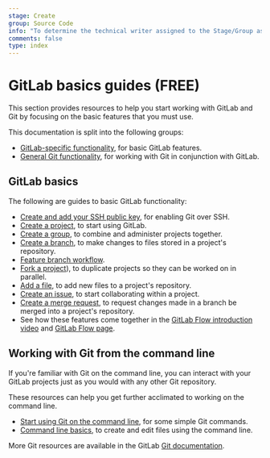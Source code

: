 ```yaml
---
stage: Create
group: Source Code
info: "To determine the technical writer assigned to the Stage/Group associated with this page, see https://about.gitlab.com/handbook/engineering/ux/technical-writing/#assignments"
comments: false
type: index
---
```


# GitLab basics guides **(FREE)**

This section provides resources to help you start working with GitLab and Git by focusing
on the basic features that you must use.

This documentation is split into the following groups:

- [GitLab-specific functionality](#gitlab-basics), for basic GitLab features.
- [General Git functionality](#working-with-git-from-the-command-line), for working
  with Git in conjunction with GitLab.

## GitLab basics

The following are guides to basic GitLab functionality:

- [Create and add your SSH public key](../ssh/index.md), for enabling Git over SSH.
- [Create a project](../user/project/working_with_projects.md#create-a-project), to start using GitLab.
- [Create a group](../user/group/index.md#create-a-group), to combine and administer
  projects together.
- [Create a branch](create-branch.md), to make changes to files stored in a project's repository.
- [Feature branch workflow](feature_branch_workflow.md).
- [Fork a project](../user/project/repository/forking_workflow.md#creating-a-fork)), to duplicate projects so they can be worked on in parallel.
- [Add a file](add-file.md), to add new files to a project's repository.
- [Create an issue](../user/project/issues/managing_issues.md#create-a-new-issue),
  to start collaborating within a project.
- [Create a merge request](../user/project/merge_requests/creating_merge_requests.md), to request changes made in a branch
  be merged into a project's repository.
- See how these features come together in the [GitLab Flow introduction video](https://youtu.be/InKNIvky2KE)
  and [GitLab Flow page](../topics/gitlab_flow.md).

## Working with Git from the command line

If you're familiar with Git on the command line, you can interact with your GitLab
projects just as you would with any other Git repository.

These resources can help you get further acclimated to working on the command line.

- [Start using Git on the command line](start-using-git.md), for some simple Git commands.
- [Command line basics](command-line-commands.md), to create and edit files using the command line.

More Git resources are available in the GitLab [Git documentation](../topics/git/index.md).
